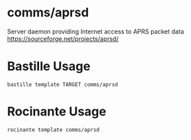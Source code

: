 # comms/aprsd
Server daemon providing Internet access to APRS packet data
https://sourceforge.net/projects/aprsd/

# Bastille Usage
```shell
bastille template TARGET comms/aprsd
```

# Rocinante Usage
```shell
rocinante template comms/aprsd
```
